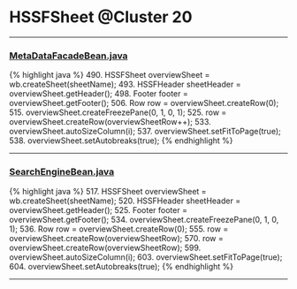 # HSSFSheet @Cluster 20

***

### [MetaDataFacadeBean.java](https://searchcode.com/codesearch/view/39694405/)
{% highlight java %}
490. HSSFSheet overviewSheet = wb.createSheet(sheetName);
493. HSSFHeader sheetHeader = overviewSheet.getHeader();
498. Footer footer = overviewSheet.getFooter();
506. Row row = overviewSheet.createRow(0);
515. overviewSheet.createFreezePane(0, 1, 0, 1);
525.     row = overviewSheet.createRow(overviewSheetRow++);
533.     overviewSheet.autoSizeColumn(i);
537. overviewSheet.setFitToPage(true);
538. overviewSheet.setAutobreaks(true);
{% endhighlight %}

***

### [SearchEngineBean.java](https://searchcode.com/codesearch/view/39694394/)
{% highlight java %}
517. HSSFSheet overviewSheet = wb.createSheet(sheetName);
520. HSSFHeader sheetHeader = overviewSheet.getHeader();
525. Footer footer = overviewSheet.getFooter();
534. overviewSheet.createFreezePane(0, 1, 0, 1);
536. Row row = overviewSheet.createRow(0);
555.             row = overviewSheet.createRow(overviewSheetRow);
570.                     row = overviewSheet.createRow(overviewSheetRow);
599.     overviewSheet.autoSizeColumn(i);
603. overviewSheet.setFitToPage(true);
604. overviewSheet.setAutobreaks(true);
{% endhighlight %}

***

